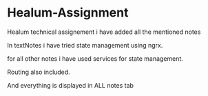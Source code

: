 # Healum-Assignment
Healum technical assignement
i have added all the mentioned notes

In textNotes i have tried state management using ngrx.

for all other notes i have used services for state management.
 
 Routing also included.
 
 And everything is displayed in ALL notes tab
 
 

